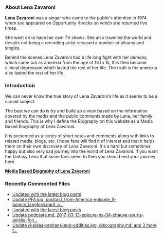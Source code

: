 ### About Lena Zavaroni

<p><strong>Lena Zavaroni</strong> was a singer who came to the public's attention in 1974 when see appeared on Opportunity Knocks on which she returned five times.</p>

<p>She went on to have her own TV shows. She also travelled the world and despite not being a recording artist released a number of albums and singles.</p>

<p>Behind the scenes Lena Zavaroni had a life long fight with her demons, which came out as anorexia from the age of 13 to 15, this then became clinical depression which lasted the rest of her life. The truth is the anorexia also lasted the rest of her life.</p>

### Introduction

<p>We can never know the true story of Lena Zavaroni's life as it seems to be a closed subject.</p>

<p>The best we can do is try and build up a view based on the information covered by the media and the public comments made by Lena, her family and friends. This is why I define the Biography on this website as a Media Based Biography of Lena Zavaroni.</p>

<p>It is presented as a series of short notes and comments along with links to related media, blogs, etc. I hope fans will find it of interest and that it helps them on their own discovery of Lena Zavaroni. It's a hard but sometimes happy but also very sad journey into the world of Lena Zavaroni. If you want the fantasy Lena that some fans seem to then you should end your journey here.</p>

<a href="https://fanzoflenazavaroni.github.io/biography/lena-zavaroni/"><strong>Media Based Biography of Lena Zavaroni</strong></a>

### Recently Commented Files

<!-- BLOG-POST-LIST:START -->
- [Updated with the latest blog posts](https://github.com/FanzOfLenaZavaroni/fanzoflenazavaroni.github.io/commit/38628c4823d377e5b012a230e34bd68b630110fd)
- [Update PFA.jpg, podcast_from-America-episode_6-bonnie_langford.mp3, a…](https://github.com/FanzOfLenaZavaroni/fanzoflenazavaroni.github.io/commit/f5dbbc486a17baf7d38c24fb8e52b46a6086839d)
- [Updated with the latest blog posts](https://github.com/FanzOfLenaZavaroni/fanzoflenazavaroni.github.io/commit/8067379f76c920a7c68d1a54fc656aa6d4cf74ca)
- [Update podcasts.md, 2017-03-13-epicure-hs-04-chauve-souris-amélie-fon…](https://github.com/FanzOfLenaZavaroni/fanzoflenazavaroni.github.io/commit/8b808c96c05c61a7ee5ff3f64258606d50a76a8d)
- [Update d-sides-orphans-and-oddities.jpg, discography.md, and 3 more f…](https://github.com/FanzOfLenaZavaroni/fanzoflenazavaroni.github.io/commit/b5adf04834d025227c728cc9265321dbc12c775f)
<!-- BLOG-POST-LIST:END -->
